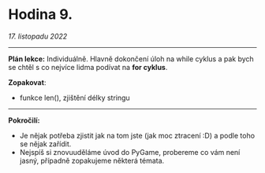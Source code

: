 # Hodina 9.
_17. listopadu 2022_

-------

**Plán lekce:**
Individuálně. 
Hlavně dokončení úloh na while cyklus a pak bych se chtěl s co nejvíce lidma podívat na **for cyklus**.


**Zopakovat**:
- funkce len(), zjištění délky stringu
------

**Pokročilí:** 
- Je nějak potřeba zjistit jak na tom jste (jak moc ztracení :D) a podle toho se nějak zařídit. 
- Nejspíš si znovuuděláme úvod do PyGame, probereme co vám není jasný, případně zopakujeme některá témata.